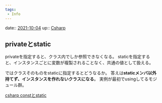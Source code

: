 ```yaml
---
tags:
 - Info
---
```


date:: [2021-10-04](Daily_Note/2021-10-04.md)
up:: [Csharp](../Bar/Program/Csharp.md)

## privateとstatic
privateを指定すると、クラス内でしか参照できなくなる。
staticを指定すると、インスタンスごとに変数が複製されることなく、共通の値として扱える。

ではクラスそのものをstaticに指定するとどうなるか。
答えは**staticメンバ以外持てず、インスタンスを作れないクラスになる**。
実例が最初でusingしてるモジュール群。

[csharp constとstatic](csharp%20constとstatic.md)